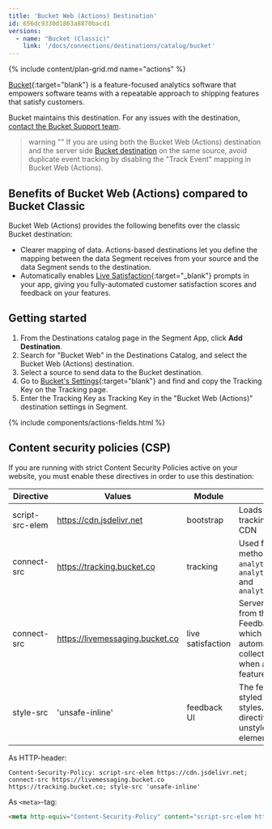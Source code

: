 ```yaml
---
title: 'Bucket Web (Actions) Destination'
id: 656dc9330d1863a8870bacd1
versions:
  - name: "Bucket (Classic)"
    link: '/docs/connections/destinations/catalog/bucket'
---
```


{% include content/plan-grid.md name="actions" %}

[Bucket](https://bucket.co/?utm_source=segmentio&utm_medium=docs&utm_campaign=partners){:target="blank"} is a feature-focused analytics software that empowers software teams with a repeatable approach to shipping features that satisfy customers.

Bucket maintains this destination. For any issues with the destination, [contact the Bucket Support team](mailto:support@bucket.co).


> warning ""
> If you are using both the Bucket Web (Actions) destination and the server side [Bucket destination](/docs/connections/destinations/catalog/bucket/) on the same source, avoid duplicate event tracking by disabling the "Track Event" mapping in Bucket Web (Actions).


## Benefits of Bucket Web (Actions) compared to Bucket Classic

Bucket Web (Actions) provides the following benefits over the classic Bucket destination:

- Clearer mapping of data. Actions-based destinations let you define the mapping between the data Segment receives from your source and the data Segment sends to the destination.
- Automatically enables [Live Satisfaction](https://bucket.co/live-satisfaction){:target="_blank"} prompts in your app, giving you fully-automated customer satisfaction scores and feedback on your features.


## Getting started

1. From the Destinations catalog page in the Segment App, click **Add Destination**.
2. Search for "Bucket Web" in the Destinations Catalog, and select the Bucket Web (Actions) destination.
3. Select a source to send data to the Bucket destination.
4. Go to [Bucket's Settings](https://app.bucket.co){:target="blank"} and find and copy the Tracking Key on the Tracking page.
5. Enter the Tracking Key as Tracking Key in the "Bucket Web (Actions)" destination settings in Segment.

{% include components/actions-fields.html %}

## Content security policies (CSP)

If you are running with strict Content Security Policies active on your website, you must enable these directives in order to use this destination:

| Directive       | Values                          | Module            | Reason                                                                                                                                   |
| --------------- | ------------------------------- | ----------------- | ---------------------------------------------------------------------------------------------------------------------------------------- |
| script-src-elem | https://cdn.jsdelivr.net        | bootstrap         | Loads the Bucket tracking SDK from a CDN                                                                                                 |
| connect-src     | https://tracking.bucket.co      | tracking          | Used for all tracking methods: `analytics.identify()`, `analytics.group()` and `analytics.track()`                                       |
| connect-src     | https://livemessaging.bucket.co | live satisfaction | Server sent events from the Bucket Live Feedback service, which allows for automatically collecting feedback when a user used a feature. |
| style-src       | 'unsafe-inline'                 | feedback UI       | The feedback UI is styled with inline styles. Not having this directive results unstyled HTML elements.                                  |

As HTTP-header:

```http
Content-Security-Policy: script-src-elem https://cdn.jsdelivr.net; connect-src https://livemessaging.bucket.co https://tracking.bucket.co; style-src 'unsafe-inline'
```

As `<meta>`-tag:

```html
<meta http-equiv="Content-Security-Policy" content="script-src-elem https://cdn.jsdelivr.net; connect-src https://livemessaging.bucket.co https://tracking.bucket.co; style-src 'unsafe-inline'">
```
